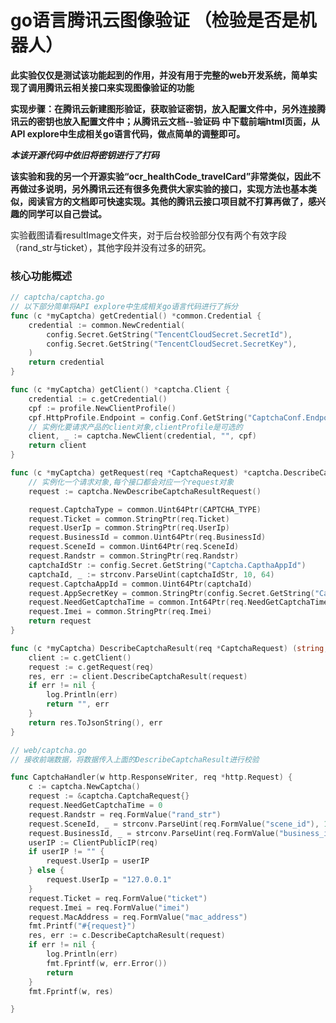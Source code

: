# go语言腾讯云图像验证 （检验是否是机器人）

**此实验仅仅是测试该功能起到的作用，并没有用于完整的web开发系统，简单实现了调用腾讯云相关接口来实现图像验证的功能**

**实现步骤：在腾讯云新建图形验证，获取验证密钥，放入配置文件中，另外连接腾讯云的密钥也放入配置文件中；从腾讯云文档--验证码 中下载前端html页面，从API explore中生成相关go语言代码，做点简单的调整即可。**

***本该开源代码中依旧将密钥进行了打码***

**该实验和我的另一个开源实验“ocr_healthCode_travelCard”非常类似，因此不再做过多说明，另外腾讯云还有很多免费供大家实验的接口，实现方法也基本类似，阅读官方的文档即可快速实现。其他的腾讯云接口项目就不打算再做了，感兴趣的同学可以自己尝试。**

实验截图请看resultImage文件夹，对于后台校验部分仅有两个有效字段（rand_str与ticket），其他字段并没有过多的研究。

### 核心功能概述

```go
// captcha/captcha.go
// 以下部分简单将API explore中生成相关go语言代码进行了拆分
func (c *myCaptcha) getCredential() *common.Credential {
	credential := common.NewCredential(
		config.Secret.GetString("TencentCloudSecret.SecretId"),
		config.Secret.GetString("TencentCloudSecret.SecretKey"),
	)
	return credential
}

func (c *myCaptcha) getClient() *captcha.Client {
	credential := c.getCredential()
	cpf := profile.NewClientProfile()
	cpf.HttpProfile.Endpoint = config.Conf.GetString("CaptchaConf.Endpoint")
	// 实例化要请求产品的client对象,clientProfile是可选的
	client, _ := captcha.NewClient(credential, "", cpf)
	return client
}

func (c *myCaptcha) getRequest(req *CaptchaRequest) *captcha.DescribeCaptchaResultRequest {
	// 实例化一个请求对象,每个接口都会对应一个request对象
	request := captcha.NewDescribeCaptchaResultRequest()

	request.CaptchaType = common.Uint64Ptr(CAPTCHA_TYPE)
	request.Ticket = common.StringPtr(req.Ticket)
	request.UserIp = common.StringPtr(req.UserIp)
	request.BusinessId = common.Uint64Ptr(req.BusinessId)
	request.SceneId = common.Uint64Ptr(req.SceneId)
	request.Randstr = common.StringPtr(req.Randstr)
	captchaIdStr := config.Secret.GetString("Captcha.CapthaAppId")
	captchaId, _ := strconv.ParseUint(captchaIdStr, 10, 64)
	request.CaptchaAppId = common.Uint64Ptr(captchaId)
	request.AppSecretKey = common.StringPtr(config.Secret.GetString("Captcha.AppSecretKey"))
	request.NeedGetCaptchaTime = common.Int64Ptr(req.NeedGetCaptchaTime)
	request.Imei = common.StringPtr(req.Imei)
	return request
}

func (c *myCaptcha) DescribeCaptchaResult(req *CaptchaRequest) (string, error) {
	client := c.getClient()
	request := c.getRequest(req)
	res, err := client.DescribeCaptchaResult(request)
	if err != nil {
		log.Println(err)
		return "", err
	}
	return res.ToJsonString(), err
}
```

```go
// web/captcha.go
// 接收前端数据，将数据传入上面的DescribeCaptchaResult进行校验

func CaptchaHandler(w http.ResponseWriter, req *http.Request) {
	c := captcha.NewCaptcha()
	request := &captcha.CaptchaRequest{}
	request.NeedGetCaptchaTime = 0
	request.Randstr = req.FormValue("rand_str")
	request.SceneId, _ = strconv.ParseUint(req.FormValue("scene_id"), 10, 64)
	request.BusinessId, _ = strconv.ParseUint(req.FormValue("business_id"), 10, 64)
	userIP := ClientPublicIP(req)
	if userIP != "" {
		request.UserIp = userIP
	} else {
		request.UserIp = "127.0.0.1"
	}
	request.Ticket = req.FormValue("ticket")
	request.Imei = req.FormValue("imei")
	request.MacAddress = req.FormValue("mac_address")
	fmt.Printf("#{request}")
	res, err := c.DescribeCaptchaResult(request)
	if err != nil {
		log.Println(err)
		fmt.Fprintf(w, err.Error())
		return
	}
	fmt.Fprintf(w, res)

}

```

